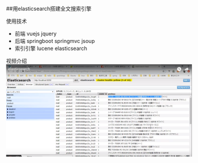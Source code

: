 


##用elasticsearch搭建全文搜索引擎

使用技术
+ 前端 vuejs jquery
+ 后端 springboot springmvc jsoup
+ 索引引擎 lucene  elasticsearch  


视频介绍 [![Watch the video](https://raw.githubusercontent.com/shikaiwen/elasticsearcher/master/produce.jpg)](https://youtu.be/M95WWUHPHOI)











